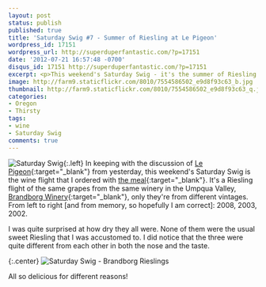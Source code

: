 ```yaml
---
layout: post
status: publish
published: true
title: 'Saturday Swig #7 - Summer of Riesling at Le Pigeon'
wordpress_id: 17151
wordpress_url: http://superduperfantastic.com/?p=17151
date: '2012-07-21 16:57:48 -0700'
disqus_id: 17151 http://superduperfantastic.com/?p=17151
excerpt: <p>This weekend's Saturday Swig - it's the summer of Riesling at Le Pigeon in Portland. We tried the Riesling flight of three Brandborgs.</p>
image: http://farm9.staticflickr.com/8010/7554586502_e9d8f93c63_b.jpg
thumbnail: http://farm9.staticflickr.com/8010/7554586502_e9d8f93c63_q.jpg
categories:
- Oregon
- Thirsty
tags:
- wine
- Saturday Swig
comments: true
---
```

![Saturday Swig](http://farm8.staticflickr.com/7240/7322171030_0166725d1c_o.png){:.left} In keeping with the discussion of [Le Pigeon](http://www.lepigeon.com/ "Le Pigeon"){:target="_blank"} from yesterday, this weekend's Saturday Swig is the wine flight that I ordered with [the meal](http://superduperfantastic.com/le-pigeon-foie-all-the-courses/17104/ "Le Pigeon - Foie all the courses"){:target="_blank"}. It's a Riesling flight of the same grapes from the same winery in the Umpqua Valley, [Brandborg Winery](http://brandborgwine.com/){:target="_blank"}, only they're from different vintages. From left to right [and from memory, so hopefully I am correct]: 2008, 2003, 2002.

I was quite surprised at how dry they all were. None of them were the usual sweet Riesling that I was accustomed to. I did notice that the three were quite different from each other in both the nose and the taste.

{:.center}
![Saturday Swig - Brandborg Rieslings](http://farm9.staticflickr.com/8010/7554586502_e9d8f93c63_b.jpg)

All so delicious for different reasons!